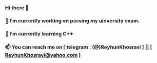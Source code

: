 ### Hi there 👋
### 🔭 I’m currently working on passing my uinversity exam.
### 🌱 I’m currently learning C++
### 📫 You can reach me on [ telegram : (@)ReyhunKhosravi ] || [ ReyhunKhosravi@yahoo.com ]
<!--
**ReyhunKhosravi/ReyhunKhosravi** is a ✨ _special_ ✨ repository because its `README.md` (this file) appears on your GitHub profile.

Here are some ideas to get you started:

- 
- 
- 👯 I’m looking to collaborate on ...
- 🤔 I’m looking for help with ...
- 💬 Ask me about ...
- 
- 😄 Pronouns: ...
- ⚡ Fun fact: ...
-->
